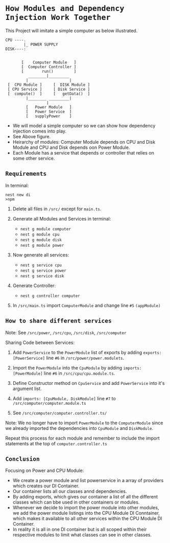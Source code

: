 #  `How Modules and Dependency Injection Work Together`

This Project will imitate a simple computer as below illustrated.
```
CPU ----.
        |_ POWER SUPPLY
DISK----:


       [    Computer Module   ]
       [  Computer Controller ]
       [        run()         ]
          ________|_________
         |                  |
 [  CPU Module ]     [  DISK Module ]
 [ CPU Service ]     [ Disk Service ]
 [  compute()  ]     [   getData()  ]
         |________ _________|
                  |
         [   Power Module   ]
         [   Power Service  ]
         [   supplyPower    ]
```

-   We will model a simple computer so we can show how dependency injection comes into play.
-   See  Above figure.
-   Heirarchy of modules: Computer Module depends on CPU and Disk Module and CPU and Disk depends oon Power Module.
-   Each Module has a service that depends or controller that relies on some other service.

##  `Requirements`

In terminal:
```
nest new di
>npm
```

1.  Delete all files in `/src/` except for `main.ts`.

2.  Generate all Modules and Services in terminal:
    -   `nest g module computer`
    -   `nest g module cpu`
    -   `nest g module disk`
    -   `nest g module power`

3.  Now generate all services:
    -   `nest g service cpu`
    -   `nest g service power`
    -   `nest g service disk`

4.  Generate Controller:
    -   `nest g controller computer`

5. In `/src/main.ts` import `ComputerModule` and change line `#5` `(appModule)`

## `How to share different services`

Note: See `/src/power`, `/src/cpu`, `/src/disk`, `/src/computer`

Sharing Code between Services:

1. Add `PowerService` to the `PowerModule` list of exports by adding `exports: [PowerService]` line `#6` in `/src/power/power.modulets`.

2. Import the `PowerModule` into the `CpuModule` by adding `imports: [PowerModule]` line `#6` in `/src/cpu/cpu.module.ts`.

3. Define Constructor method on `CpuService` and add `PowerService` into it's argument list.

4. Add `imports: [CpuModule, DiskModule]` line `#7`  to `/src/computer/computer.module.ts`

5. See `/src/computer/computer.controller.ts/`

Note: We no longer have to import `PowerModule` to the `ComputerModule` since we already imported the dependencies into `CpuModule` and `DiskModule`.

Repeat this process for each module and remember to include the import statements at the top of `computer.controller.ts`

## `Conclusion`

Focusing on Power and CPU Module:

- We  create a power module and list powerservice in a array  of providers which creates our DI Container.
- Our container lists all our classes annd dependencies.
- By adding exports, which gives our container a list of all the different classes which can bbe used in other containers or modules.
- Whenever we decide to import the power module into other modules, we add the power module listings into the CPU Module DI Conntainer, which makes it available to all other services within the CPU Module DI Container.
- In reality it is all in one DI container but is all scoped within their respective modules to limit what classes can see in other classes.